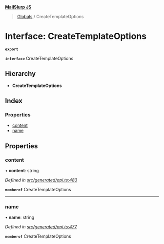 **[MailSlurp JS](../README.md)**

> [Globals](../README.md) / CreateTemplateOptions

# Interface: CreateTemplateOptions

**`export`** 

**`interface`** CreateTemplateOptions

## Hierarchy

* **CreateTemplateOptions**

## Index

### Properties

* [content](createtemplateoptions.md#content)
* [name](createtemplateoptions.md#name)

## Properties

### content

•  **content**: string

*Defined in [src/generated/api.ts:483](https://github.com/mailslurp/mailslurp-client/blob/f5ab9d3/src/generated/api.ts#L483)*

**`memberof`** CreateTemplateOptions

___

### name

•  **name**: string

*Defined in [src/generated/api.ts:477](https://github.com/mailslurp/mailslurp-client/blob/f5ab9d3/src/generated/api.ts#L477)*

**`memberof`** CreateTemplateOptions
